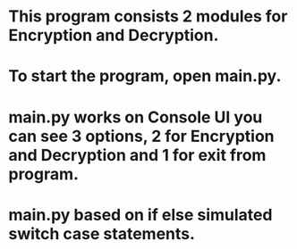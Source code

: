 # This program consists 2 modules for Encryption and Decryption.
# To start the program, open main.py.
# main.py works on Console UI you can see 3 options, 2 for Encryption and Decryption and 1 for exit from program.
# main.py based on if else simulated switch case statements.
